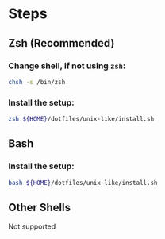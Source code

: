 # Steps

## Zsh (Recommended)

### Change shell, if not using `zsh`:

```sh
chsh -s /bin/zsh
```

### Install the setup:

```sh
zsh ${HOME}/dotfiles/unix-like/install.sh
```

## Bash

### Install the setup:

```sh
bash ${HOME}/dotfiles/unix-like/install.sh
```

## Other Shells

Not supported
